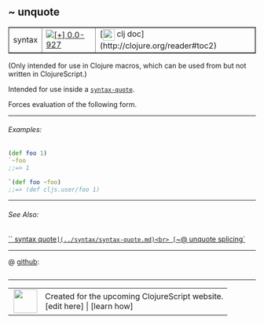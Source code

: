 ## ~ unquote



 <table border="1">
<tr>
<td>syntax</td>
<td><a href="https://github.com/cljsinfo/cljs-api-docs/tree/0.0-927"><img valign="middle" alt="[+] 0.0-927" title="Added in 0.0-927" src="https://img.shields.io/badge/+-0.0--927-lightgrey.svg"></a> </td>
<td>
[<img height="24px" valign="middle" src="http://i.imgur.com/1GjPKvB.png"> clj doc](http://clojure.org/reader#toc2)
</td>
</tr>
</table>



(Only intended for use in Clojure macros, which can be used from but not
written in ClojureScript.)

Intended for use inside a [`syntax-quote`][doc:syntax/syntax-quote].

Forces evaluation of the following form.

[doc:syntax/syntax-quote]:../syntax/syntax-quote.md

---

###### Examples:

```clj
(def foo 1)
`~foo
;;=> 1

`(def foo ~foo)
;;=> (def cljs.user/foo 1)
```



---

###### See Also:

[`` syntax quote`](../syntax/syntax-quote.md)<br>
[`~@ unquote splicing`](../syntax/unquote-splicing.md)<br>

---




 @ [github](https://github.com/clojure/clojure/blob/clojure-1.5.1/src/jvm/clojure/lang/LispReader.java#L):

```clj

```

<!--
Repo - tag - source tree - lines:

 <pre>
clojure @ clojure-1.5.1
└── src
    └── jvm
        └── clojure
            └── lang
                └── <ins>[LispReader.java:](https://github.com/clojure/clojure/blob/clojure-1.5.1/src/jvm/clojure/lang/LispReader.java#L)</ins>
</pre>

-->

---




 <table>
<tr><td>
<img valign="middle" align="right" width="48px" src="http://i.imgur.com/Hi20huC.png">
</td><td>
Created for the upcoming ClojureScript website.<br>
[edit here] | [learn how]
</td></tr></table>

[edit here]:https://github.com/cljsinfo/cljs-api-docs/blob/master/cljsdoc/syntax/unquote.cljsdoc
[learn how]:https://github.com/cljsinfo/cljs-api-docs/wiki/cljsdoc-files

<!--

This information was too distracting to show to readers, but I'll leave it
commented here since it is helpful to:

- pretty-print the data used to generate this document
- and show how to retrieve that data



The API data for this symbol:

```clj
{:description "(Only intended for use in Clojure macros, which can be used from but not\nwritten in ClojureScript.)\n\nIntended for use inside a [doc:syntax/syntax-quote].\n\nForces evaluation of the following form.",
 :ns "syntax",
 :name "unquote",
 :history [["+" "0.0-927"]],
 :type "syntax",
 :related ["syntax/syntax-quote" "syntax/unquote-splicing"],
 :full-name-encode "syntax/unquote",
 :source {:repo "clojure",
          :tag "clojure-1.5.1",
          :filename "src/jvm/clojure/lang/LispReader.java",
          :lines [nil]},
 :examples [{:id "1ff51e",
             :content "```clj\n(def foo 1)\n`~foo\n;;=> 1\n\n`(def foo ~foo)\n;;=> (def cljs.user/foo 1)\n```"}],
 :full-name "syntax/unquote",
 :display "~ unquote",
 :clj-doc "http://clojure.org/reader#toc2"}

```

Retrieve the API data for this symbol:

```clj
;; from Clojure REPL
(require '[clojure.edn :as edn])
(-> (slurp "https://raw.githubusercontent.com/cljsinfo/cljs-api-docs/catalog/cljs-api.edn")
    (edn/read-string)
    (get-in [:symbols "syntax/unquote"]))
```

-->
